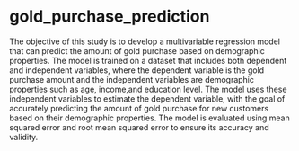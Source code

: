 # gold_purchase_prediction

The objective of this study is to develop a multivariable regression model that can predict the amount of gold purchase based on demographic properties. The model is trained on a dataset that includes both dependent and independent variables, where the dependent variable is the gold purchase amount and the independent variables are demographic properties such as age, income,and  education level. The model uses these independent variables to estimate the dependent variable, with the goal of accurately predicting the amount of gold purchase for new customers based on their demographic properties. The model is evaluated using mean squared error and root mean squared error to ensure its accuracy and validity.
